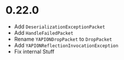 # 0.22.0

- Add `DeserializationExceptionPacket`
- Add `HandleFailedPacket`
- Rename `YAPIONDropPacket` to `DropPacket`
- Add `YAPIONReflectionInvocationException`
- Fix internal Stuff